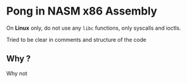 # Pong in NASM x86 Assembly

On **Linux** only, do not use any `libc` functions, only syscalls and ioctls.

Tried to be clear in comments and structure of the code

## Why ?

Why not
